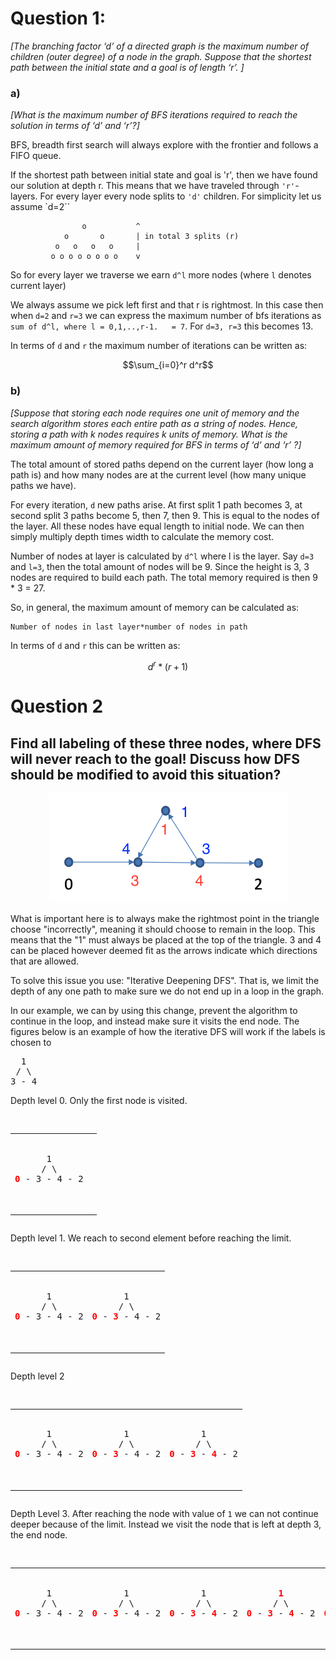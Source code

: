 






# Question 1:

*[The branching factor ‘d’ of a directed graph is the maximum number of children (outer degree) of a node in the graph. Suppose that the shortest path between the initial state and a goal is of length ‘r’. ]*

### a) 
*[What is the maximum number of BFS iterations required to reach the solution in terms of ‘d’ and ‘r’?]*

BFS, breadth first search will always explore with the frontier and follows a FIFO queue. 

If the shortest path between initial state and goal is 'r', then we have found our solution at depth r. This means that we have traveled through `'r'`-layers. For every layer every node splits to `'d'` children. For simplicity let us assume `d=2``

```
                o           ^
            o       o       | in total 3 splits (r)
          o   o   o   o     | 
         o o o o o o o o    v
```

So for every layer we traverse we earn `d^l` more nodes (where `l` denotes current layer)

We always assume we pick left first and that r is rightmost. In this case then when `d=2` and `r=3` we can express the maximum number of bfs iterations as `sum of d^l, where l = 0,1,..,r-1.   = 7`. For `d=3, r=3` this becomes 13.  

In terms of `d` and `r` the maximum number of iterations can be written as:

$$\sum_{i=0}^r d^r$$



### b) 
*[Suppose that storing each node requires one unit of memory and the search algorithm stores each entire path as a string of nodes. Hence, storing a path with k nodes requires k units of memory. What is the maximum amount of memory required for BFS in terms of ‘d’ and ‘r’ ?]*

The total amount of stored paths depend on the current layer (how long a path is) and how many nodes are at the current level (how many unique paths we have). 

For every iteration, `d` new paths arise. At first split 1 path becomes 3, at second split 3 paths become 5, then 7, then 9. This is equal to the nodes of the layer. All these nodes have equal length to initial node. We can then simply multiply depth times width to calculate the memory cost.

Number of nodes at layer is calculated by `d^l` where l is the layer. Say `d=3` and `l=3`, then the total amount of nodes will be 9. Since the height is 3, 3 nodes are required to build each path. The total memory required is then 9 * 3 = 27. 

So, in general, the maximum amount of memory can be calculated as:

```
Number of nodes in last layer*number of nodes in path
```

In terms of `d` and `r` this can be written as: 

$$d^r * (r+1)$$



# Question 2 


## Find all labeling of these three nodes, where DFS will never reach to the goal! Discuss how DFS should be modified to avoid this situation?

<p align="center">
    <img src="q2.png">
<p>

What is important here is to always make the rightmost point in the triangle choose "incorrectly", meaning it should choose to remain in the loop. This means that the "1" must always be placed at the top of the triangle. 3 and 4 can be placed however deemed fit as the arrows indicate which directions that are allowed.


To solve this issue you use: "Iterative Deepening DFS". That is, we limit the depth of any one path to make sure we do not end up in a loop in the graph. 

In our example, we can by using this change, prevent the algorithm to continue in the loop, and instead make sure it visits the end node. The figures below is an example of how the iterative DFS will work if the labels is chosen to

<pre>
  1
 / \
3 - 4
</pre> 

Depth level 0. Only the first node is visited. 
<pre>
<table align="left" rules="none" >
<td>
<pre>
      1
     / \
<b style="color: red">0</b> - 3 - 4 - 2
</pre>
</td>
<td>
</table>
</pre> 

Depth level 1. We reach to second element before reaching the limit. 

<!--- NExt iteration --->
<pre>
<table align="left" rules="none" >
<td>
<pre>
      1
     / \
<b style="color: red">0</b> - 3 - 4 - 2
</pre>
</td>
<td>
<pre>
      1
     / \
<b style="color: red">0</b> - <b style="color: red">3</b> - 4 - 2
</pre>

</td>

</table>
</pre>


Depth level 2

<!--- NExt iteration --->
<pre>
<table align="left" rules="none" >
<td>
<pre>
      1
     / \
<b style="color: red">0</b> - 3 - 4 - 2
</pre>
</td>
<td>
<pre>
      1
     / \
<b style="color: red">0</b> - <b style="color: red">3</b> - 4 - 2
</pre>

</td>

<td>
<pre>
      1
     / \
<b style="color: red">0</b> - <b style="color: red">3</b> - <b style="color: red">4</b> - 2
</pre>

</td>
</table>
</pre>

Depth Level 3. After reaching the node with value of `1` we can not continue deeper because of the limit. Instead we visit the node that is left at depth 3, the end node. 
<!--- NExt iteration --->
<pre>
<table align="left" rules="none" >
<td>
<pre>
      1
     / \
<b style="color: red">0</b> - 3 - 4 - 2
</pre>
</td>
<td>
<pre>
      1
     / \
<b style="color: red">0</b> - <b style="color: red">3</b> - 4 - 2
</pre>

</td>

<td>
<pre>
      1
     / \
<b style="color: red">0</b> - <b style="color: red">3</b> - <b style="color: red">4</b> - 2
</pre>

</td>

</td>

<td>
<pre>
      <b style="color: red">1</b>
     / \
<b style="color: red">0</b> - <b style="color: red">3</b> - <b style="color: red">4</b> - 2
</pre>

</td>


</td>

</td>

<td>
<pre>
      <b style="color: red">1</b>
     / \
<b style="color: red">0</b> - <b style="color: red">3</b> - <b style="color: red">4</b> - <b style="color: red">2</b>
</pre>

</td>

</table>
</pre>